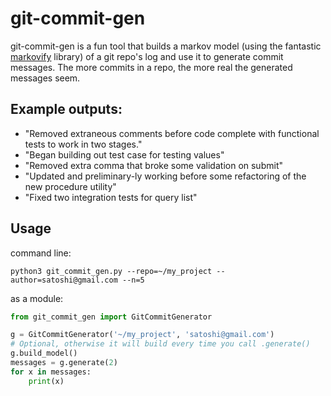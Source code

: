 # git-commit-gen

git-commit-gen is a fun tool that builds a markov model (using the fantastic [markovify](https://github.com/jsvine/markovify) library) of a git repo's log and use it to generate commit messages. The more commits in a repo, the more real the generated messages seem.

## Example outputs:
- "Removed extraneous comments before code complete with functional tests to work in two stages."
- "Began building out test case for testing values"
- "Removed extra comma that broke some validation on submit"
- "Updated and preliminary-ly working before some refactoring of the new procedure utility"
- "Fixed two integration tests for query list"

## Usage

command line:
```
python3 git_commit_gen.py --repo=~/my_project --author=satoshi@gmail.com --n=5
```

as a module:
```python
from git_commit_gen import GitCommitGenerator

g = GitCommitGenerator('~/my_project', 'satoshi@gmail.com')
# Optional, otherwise it will build every time you call .generate()
g.build_model()
messages = g.generate(2)
for x in messages:
    print(x)
```
